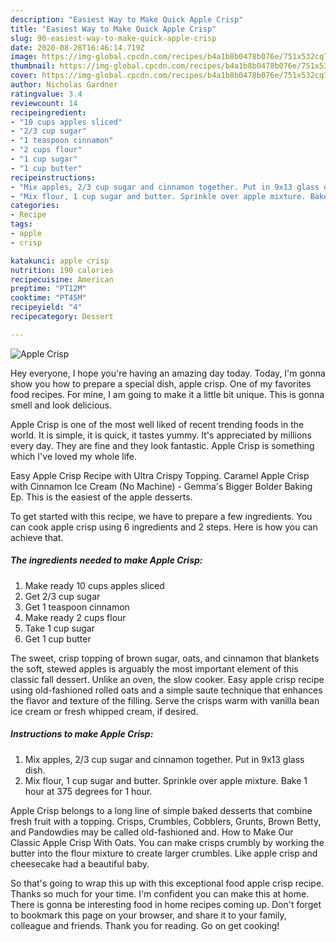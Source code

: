 ```yaml
---
description: "Easiest Way to Make Quick Apple Crisp"
title: "Easiest Way to Make Quick Apple Crisp"
slug: 90-easiest-way-to-make-quick-apple-crisp
date: 2020-08-28T16:46:14.719Z
image: https://img-global.cpcdn.com/recipes/b4a1b8b0478b076e/751x532cq70/apple-crisp-recipe-main-photo.jpg
thumbnail: https://img-global.cpcdn.com/recipes/b4a1b8b0478b076e/751x532cq70/apple-crisp-recipe-main-photo.jpg
cover: https://img-global.cpcdn.com/recipes/b4a1b8b0478b076e/751x532cq70/apple-crisp-recipe-main-photo.jpg
author: Nicholas Gardner
ratingvalue: 3.4
reviewcount: 14
recipeingredient:
- "10 cups apples sliced"
- "2/3 cup sugar"
- "1 teaspoon cinnamon"
- "2 cups flour"
- "1 cup sugar"
- "1 cup butter"
recipeinstructions:
- "Mix apples, 2/3 cup sugar and cinnamon together. Put in 9x13 glass dish."
- "Mix flour, 1 cup sugar and butter. Sprinkle over apple mixture. Bake 1 hour at 375 degrees for 1 hour."
categories:
- Recipe
tags:
- apple
- crisp

katakunci: apple crisp 
nutrition: 190 calories
recipecuisine: American
preptime: "PT12M"
cooktime: "PT45M"
recipeyield: "4"
recipecategory: Dessert

---
```



![Apple Crisp](https://img-global.cpcdn.com/recipes/b4a1b8b0478b076e/751x532cq70/apple-crisp-recipe-main-photo.jpg)

Hey everyone, I hope you're having an amazing day today. Today, I'm gonna show you how to prepare a special dish, apple crisp. One of my favorites food recipes. For mine, I am going to make it a little bit unique. This is gonna smell and look delicious.

Apple Crisp is one of the most well liked of recent trending foods in the world. It is simple, it is quick, it tastes yummy. It's appreciated by millions every day. They are fine and they look fantastic. Apple Crisp is something which I've loved my whole life.

Easy Apple Crisp Recipe with Ultra Crispy Topping. Caramel Apple Crisp with Cinnamon Ice Cream (No Machine) - Gemma&#39;s Bigger Bolder Baking Ep. This is the easiest of the apple desserts.


To get started with this recipe, we have to prepare a few ingredients. You can cook apple crisp using 6 ingredients and 2 steps. Here is how you can achieve that.

##### The ingredients needed to make Apple Crisp:

1. Make ready 10 cups apples sliced
1. Get 2/3 cup sugar
1. Get 1 teaspoon cinnamon
1. Make ready 2 cups flour
1. Take 1 cup sugar
1. Get 1 cup butter


The sweet, crisp topping of brown sugar, oats, and cinnamon that blankets the soft, stewed apples is arguably the most important element of this classic fall dessert. Unlike an oven, the slow cooker. Easy apple crisp recipe using old-fashioned rolled oats and a simple saute technique that enhances the flavor and texture of the filling. Serve the crisps warm with vanilla bean ice cream or fresh whipped cream, if desired. 

##### Instructions to make Apple Crisp:

1. Mix apples, 2/3 cup sugar and cinnamon together. Put in 9x13 glass dish.
1. Mix flour, 1 cup sugar and butter. Sprinkle over apple mixture. Bake 1 hour at 375 degrees for 1 hour.


Apple Crisp belongs to a long line of simple baked desserts that combine fresh fruit with a topping. Crisps, Crumbles, Cobblers, Grunts, Brown Betty, and Pandowdies may be called old-fashioned and. How to Make Our Classic Apple Crisp With Oats. You can make crisps crumbly by working the butter into the flour mixture to create larger crumbles. Like apple crisp and cheesecake had a beautiful baby. 

So that's going to wrap this up with this exceptional food apple crisp recipe. Thanks so much for your time. I'm confident you can make this at home. There is gonna be interesting food in home recipes coming up. Don't forget to bookmark this page on your browser, and share it to your family, colleague and friends. Thank you for reading. Go on get cooking!
